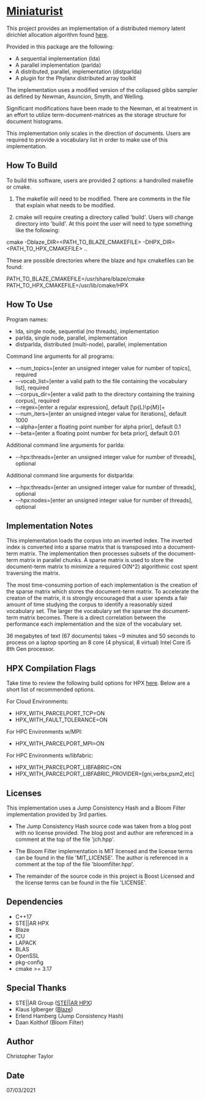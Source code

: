 <!-- Copyright (c) 2021 Christopher Taylor                                          -->
<!--                                                                                -->
<!--   Distributed under the Boost Software License, Version 1.0. (See accompanying -->
<!--   file LICENSE_1_0.txt or copy at http://www.boost.org/LICENSE_1_0.txt)        -->
# [Miniaturist](https://github.com/ct-clmsn/miniaturist)

This project provides an implementation of a distributed
memory latent dirichlet allocation algorithm found [here](https://www.ics.uci.edu/~asuncion/software/fast.htm).

Provided in this package are the following:

* A sequential implementation (lda)
* A parallel implementation (parlda)
* A distributed, parallel, implementation (distparlda)
* A plugin for the Phylanx distributed array toolkit

The implementation uses a modified version of the collapsed gibbs
sampler as defined by Newman, Asuncion, Smyth, and Welling.

Significant modifications have been made to the Newman, et al
treatment in an effort to utilize term-document-matrices as
the storage structure for document histograms.

This implementation only scales in the direction of documents.
Users are required to provide a vocabulary list in order to make
use of this implementation.

## How To Build

To build this software, users are provided 2 options: a handrolled
makefile or cmake.

1) The makefile will need to be modified. There are comments in the
file that explain what needs to be modified.

2) cmake will require creating a directory called 'build'. Users will
change directory into 'build'. At this point the user will need to type
something like the following:

cmake -Dblaze_DIR=<PATH_TO_BLAZE_CMAKEFILE> -DHPX_DIR=<PATH_TO_HPX_CMAKEFILE> ..

These are possible directories where the blaze and hpx cmakefiles can
be found:

PATH_TO_BLAZE_CMAKEFILE=/usr/share/blaze/cmake 
PATH_TO_HPX_CMAKEFILE=/usr/lib/cmake/HPX

## How To Use

Program names:

* lda, single node, sequential (no threads), implementation
* parlda, single node, parallel, implementation
* distparlda, distributed (multi-node), parallel, implementation

Command line arguments for all programs:

* --num_topics=[enter an unsigned integer value for number of topics], required
* --vocab_list=[enter a valid path to the file containing the vocabulary list], required
* --corpus_dir=[enter a valid path to the directory containing the training corpus], required
* --regex=[enter a regular expression], default [\p{L}\p{M}]+
* --num_iters=[enter an unsigned integer value for iterations], default 1000
* --alpha=[enter a floating point number for alpha prior], default 0.1
* --beta=[enter a floating point number for beta prior], default 0.01

Additional command line arguments for parlda:

* --hpx:threads=[enter an unsigned integer value for number of threads], optional

Additional command line arguments for distparlda:

* --hpx:threads=[enter an unsigned integer value for number of threads], optional
* --hpx:nodes=[enter an unsigned integer value for number of threads], optional

## Implementation Notes

This implementation loads the corpus into an inverted index. The inverted index
is converted into a sparse matrix that is transposed into a document-term matrix.
The implementation then processes subsets of the document-term matrix in parallel
chunks. A sparse matrix is used to store the document-term matrix to minimize a
required O(N^2) algorithmic cost spent traversing the matrix.

The most time-consuming portion of each implementation is the creation of the sparse
matrix which stores the document-term matrix. To accelerate the creaton of the matrix,
it is strongly encouraged that a user spends a fair amount of time studying the corpus
to identify a reasonably sized vocabulary set. The larger the vocabulary set the sparser
the document-term matrix becomes. There is a direct correlation between the performance
each implementation and the size of the vocabulary set.

36 megabytes of text (67 documents) takes ~9 minutes and 50 seconds to process on a laptop
sporting an 8 core (4 physical, 8 virtual) Intel Core i5 8th Gen processor.

## HPX Compilation Flags

Take time to review the following build options for HPX [here](https://hpx-docs.stellar-group.org/latest/html/manual/building_hpx.html).
Below are a short list of recommended options.

For Cloud Environments:

* HPX_WITH_PARCELPORT_TCP=ON
* HPX_WITH_FAULT_TOLERANCE=ON

For HPC Environments w/MPI:

* HPX_WITH_PARCELPORT_MPI=ON

For HPC Environments w/libfabric:

* HPX_WITH_PARCELPORT_LIBFABRIC=ON
* HPX_WITH_PARCELPORT_LIBFABRIC_PROVIDER=[gni,verbs,psm2,etc]

## Licenses

This implementation uses a Jump Consistency Hash and a Bloom Filter
implementation provided by 3rd parties.

* The Jump Consistency Hash source code was taken from a blog post
with no license provided. The blog post and author are referenced
in a comment at the top of the file 'jch.hpp'.

* The Bloom Filter implementation is MIT licensed and the license
terms can be found in the file 'MIT_LICENSE'. The author is referenced
in a comment at the top of the file 'bloomfilter.hpp'.

* The remainder of the source code in this project is Boost Licensed
and the license terms can be found in the file 'LICENSE'.

## Dependencies

* C++17
* STE||AR HPX
* Blaze
* ICU
* LAPACK
* BLAS
* OpenSSL
* pkg-config
* cmake >= 3.17

## Special Thanks

* STE||AR Group ([STE||AR HPX](https://github.com/STEllAR-GROUP/hpx))
* Klaus Iglberger ([Blaze](https://bitbucket.org/blaze-lib/blaze/src/master/))
* Erlend Hamberg (Jump Consistency Hash)
* Daan Kolthof (Bloom Filter)

## Author

Christopher Taylor

## Date

07/03/2021
